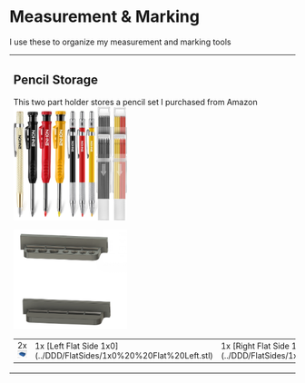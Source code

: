 # Measurement & Marking

I use these to organize my measurement and marking tools

<table>
<tr>
<td>

## Pencil Storage

This two part holder stores a pencil set I purchased from Amazon <br>
<a href="https://amzn.to/3VpAreI">
  <img src="pencils.jpg" alt="Pencil Set" width="200"/>
</a>

<img src="pencilholdermodel.png" alt="Pencil Set" width="200"/>

<table>
  <tr>
    <td>2x <a href="../DDD/4x10x8mm%20Pin.stl"><img src="../DDD/Pin.png"width="200"/></a></td>
    <td>1x [Left Flat Side 1x0](../DDD/FlatSides/1x0%20%20Flat%20Left.stl)</td>
    <td>1x [Right Flat Side 1x0](../DDD/FlatSides/1x0%20Flat%20Right.stl)</td>
    <td>1x [Pen Holder Top](./Pen%20Holder%20Top.stl)</td>
    <td>1x [Pen Holder Bottom](./Pen%20Holder%20Bottom.stl)</td>
  </tr>
</table>  

</td>
<td>

</table>

